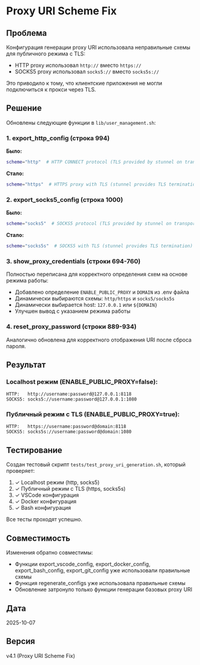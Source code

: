 # Proxy URI Scheme Fix

## Проблема

Конфигурация генерации proxy URI использовала неправильные схемы для публичного режима с TLS:
- HTTP proxy использовал `http://` вместо `https://`
- SOCKS5 proxy использовал `socks5://` вместо `socks5s://`

Это приводило к тому, что клиентские приложения не могли подключиться к прокси через TLS.

## Решение

Обновлены следующие функции в `lib/user_management.sh`:

### 1. export_http_config (строка 994)
**Было:**
```bash
scheme="http"  # HTTP CONNECT protocol (TLS provided by stunnel on transport layer)
```

**Стало:**
```bash
scheme="https"  # HTTPS proxy with TLS (stunnel provides TLS termination)
```

### 2. export_socks5_config (строка 1000)
**Было:**
```bash
scheme="socks5"  # SOCKS5 protocol (TLS provided by stunnel on transport layer)
```

**Стало:**
```bash
scheme="socks5s"  # SOCKS5 with TLS (stunnel provides TLS termination)
```

### 3. show_proxy_credentials (строки 694-760)
Полностью переписана для корректного определения схем на основе режима работы:
- Добавлено определение `ENABLE_PUBLIC_PROXY` и `DOMAIN` из .env файла
- Динамически выбираются схемы: `http/https` и `socks5/socks5s`
- Динамически выбирается host: `127.0.0.1` или `${DOMAIN}`
- Улучшен вывод с указанием режима работы

### 4. reset_proxy_password (строки 889-934)
Аналогично обновлена для корректного отображения URI после сброса пароля.

## Результат

### Localhost режим (ENABLE_PUBLIC_PROXY=false):
```
HTTP:   http://username:password@127.0.0.1:8118
SOCKS5: socks5://username:password@127.0.0.1:1080
```

### Публичный режим с TLS (ENABLE_PUBLIC_PROXY=true):
```
HTTP:   https://username:password@domain:8118
SOCKS5: socks5s://username:password@domain:1080
```

## Тестирование

Создан тестовый скрипт `tests/test_proxy_uri_generation.sh`, который проверяет:
1. ✓ Localhost режим (http, socks5)
2. ✓ Публичный режим с TLS (https, socks5s)
3. ✓ VSCode конфигурация
4. ✓ Docker конфигурация
5. ✓ Bash конфигурация

Все тесты проходят успешно.

## Совместимость

Изменения обратно совместимы:
- Функции export_vscode_config, export_docker_config, export_bash_config, export_git_config уже использовали правильные схемы
- Функция regenerate_configs уже использовала правильные схемы
- Обновление затронуло только функции генерации базовых proxy URI

## Дата
2025-10-07

## Версия
v4.1 (Proxy URI Scheme Fix)
